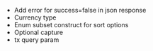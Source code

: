 * Add error for success=false in json response
* Currency type
* Enum subset construct for sort options
* Optional capture
* tx query param